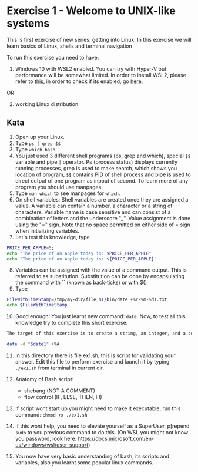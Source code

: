 # Exercise 1 - Welcome to UNIX-like systems

This is first exercise of new series: getting into Linux. In this exercise we will learn basics of Linux, shells and terminal navigation

To run this exercise you need to have:
1. Windows 10 with WSL2 enabled. You can try with Hyper-V but performance will be somewhat limited. In order to install WSL2, please refer to [this](https://docs.microsoft.com/en-us/windows/wsl/install-win10), in order to check if its enabled, go [here](https://superuser.com/questions/1551146/how-to-verify-that-wsl-2-is-used).

OR

2. working Linux distribution


## Kata
1. Open up your Linux.
2. Type ```ps | grep $$```
3. Type ```which bash```
4. You just used 3 different shell programs (ps, grep and which), special `$$` variable and pipe `|` operator. Ps (process status) displays currently running processes, grep is used to make search, which shows you location of program, `$$` contains PID of shell process and pipe is used to direct output of one program as inpout of second. To learn more of any program you should use manpages.
5. Type `man which` to see manpages for `which`.
6. On shell variables: Shell variables are created once they are assigned a value. A variable can contain a number, a character or a string of characters. Variable name is case sensitive and can consist of a combination of letters and the underscore "_". Value assignment is done using the "=" sign. Note that no space permitted on either side of = sign when initializing variables.
7. Let's test this knowledge, type 
```bash 
PRICE_PER_APPLE=5;
echo "The price of an Apple today is: $PRICE_PER_APPLE"
echo "The price of an Apple today is: ${PRICE_PER_APPLE}"
```
8. Variables can be assigned with the value of a command output. This is referred to as substitution. Substitution can be done by encapsulating the command with `` (known as back-ticks) or with $()
9. Type 
```bash
FileWithTimeStamp=/tmp/my-dir/file_$(/bin/date +%Y-%m-%d).txt
echo $FileWithTimeStamp
```
10. Good enough! You just learnt new command: `date`. Now, to test all this knowledge try to complete this short exercise:
```bash
The target of this exercise is to create a string, an integer, and a complex variable using command substitution. The string should be named BIRTHDATE and should contain the text "Jan 1, 2000". The integer should be named Presents and should contain the number 10. The complex variable should be named BIRTHDAY and should contain the full weekday name of the day matching the date in variable BIRTHDATE e.g. Saturday. Note that the 'date' command can be used to convert a date format into a different date format. For example, to convert date value, $date1, to day of the week of date1, use:

date -d "$date1" +%A
```

11. In this directory there is file ex1.sh, this is script for validating your answer. Edit this file to perform exercise and launch it by typing `./ex1.sh` from terminal in current dir.
12. Anatomy of Bash script:
    - shebang (NOT A COMMENT)
    - flow control (IF, ELSE, THEN, FI)

13. If script wont start up you might need to make it executable, run this command: ```chmod +x ./ex1.sh ```
14. If this wont help, you need to elevate yourself as a SuperUser, p[repend `sudo` to you previous command to do this. (On WSL you might not know you password, look here:
https://docs.microsoft.com/en-us/windows/wsl/user-support)
15. You now have very basic understanding of bash, its scripts and variables, also you learnt some popular linux commands.



